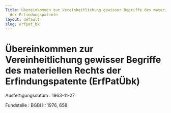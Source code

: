 ```yaml
---
Title: Übereinkommen zur Vereinheitlichung gewisser Begriffe des materiellen Rechts
  der Erfindungspatente
layout: default
slug: erfpat_bk
---
```


# Übereinkommen zur Vereinheitlichung gewisser Begriffe des materiellen Rechts der Erfindungspatente (ErfPatÜbk)

Ausfertigungsdatum
:   1963-11-27

Fundstelle
:   BGBl II: 1976, 658

